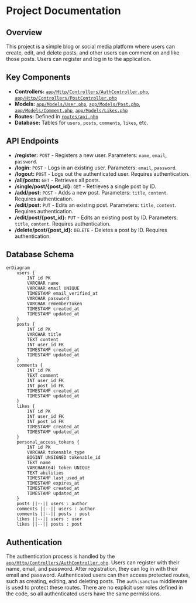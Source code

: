 # Project Documentation

## Overview

This project is a simple blog or social media platform where users can create, edit, and delete posts, and other users can comment on and like those posts. Users can register and log in to the application.

## Key Components

-   **Controllers:** [`app/Http/Controllers/AuthController.php`](app/Http/Controllers/AuthController.php), [`app/Http/Controllers/PostController.php`](app/Http/Controllers/PostController.php)
-   **Models:** [`app/Models/User.php`](app/Models/User.php), [`app/Models/Post.php`](app/Models/Post.php), [`app/Models/Comment.php`](app/Models/Comment.php), [`app/Models/Likes.php`](app/Models/Likes.php)
-   **Routes:** Defined in [`routes/api.php`](routes/api.php)
-   **Database:** Tables for `users`, `posts`, `comments`, `likes`, etc.

## API Endpoints

-   **/register:** `POST` - Registers a new user. Parameters: `name`, `email`, `password`.
-   **/login:** `POST` - Logs in an existing user. Parameters: `email`, `password`.
-   **/logout:** `POST` - Logs out the authenticated user. Requires authentication.
-   **/all/posts:** `GET` - Retrieves all posts.
-   **/single/post/{post_id}:** `GET` - Retrieves a single post by ID.
-   **/add/post:** `POST` - Adds a new post. Parameters: `title`, `content`. Requires authentication.
-   **/edit/post:** `PUT` - Edits an existing post. Parameters: `title`, `content`. Requires authentication.
-   **/edit/post/{post_id}:** `PUT` - Edits an existing post by ID. Parameters: `title`, `content`. Requires authentication.
-   **/delete/post/{post_id}:** `DELETE` - Deletes a post by ID. Requires authentication.

## Database Schema

```mermaid
erDiagram
    users {
        INT id PK
        VARCHAR name
        VARCHAR email UNIQUE
        TIMESTAMP email_verified_at
        VARCHAR password
        VARCHAR rememberToken
        TIMESTAMP created_at
        TIMESTAMP updated_at
    }
    posts {
        INT id PK
        VARCHAR title
        TEXT content
        INT user_id FK
        TIMESTAMP created_at
        TIMESTAMP updated_at
    }
    comments {
        INT id PK
        TEXT comment
        INT user_id FK
        INT post_id FK
        TIMESTAMP created_at
        TIMESTAMP updated_at
    }
    likes {
        INT id PK
        INT user_id FK
        INT post_id FK
        TIMESTAMP created_at
        TIMESTAMP updated_at
    }
    personal_access_tokens {
        INT id PK
        VARCHAR tokenable_type
        BIGINT UNSIGNED tokenable_id
        TEXT name
        VARCHAR(64) token UNIQUE
        TEXT abilities
        TIMESTAMP last_used_at
        TIMESTAMP expires_at
        TIMESTAMP created_at
        TIMESTAMP updated_at
    }
    posts ||--|| users : author
    comments ||--|| users : author
    comments ||--|| posts : post
    likes ||--|| users : user
    likes ||--|| posts : post
```

## Authentication

The authentication process is handled by the [`app/Http/Controllers/AuthController.php`](app/Http/Controllers/AuthController.php). Users can register with their name, email, and password. After registration, they can log in with their email and password. Authenticated users can then access protected routes, such as creating, editing, and deleting posts. The `auth:sanctum` middleware is used to protect these routes. There are no explicit user roles defined in the code, so all authenticated users have the same permissions.
